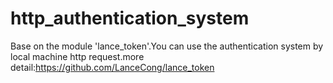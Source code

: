 # http_authentication_system
Base on the module 'lance_token'.You can use the authentication system by local machine http request.more detail:https://github.com/LanceCong/lance_token
